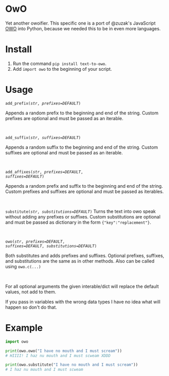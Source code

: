 # OwO

Yet another owoifier. This specific one is a port of @zuzak's JavaScript [OWO](https://github.com/zuzak/owo) into Python, because we needed this to be in even more languages.

# Install

1.  Run the command `pip install text-to-owo`.
2.  Add `import owo` to the beginning of your script.

# Usage

<code>add_prefix(*str*, *prefixes=DEFAULT*)</code>

Appends a random prefix to the beginning and end of the string.
Custom prefixes are optional and must be passed as an iterable.

<br/>

<code>add_suffix(*str*, *suffixes=DEFAULT*)</code>

Appends a random suffix to the beginning and end of the string.
Custom suffixes are optional and must be passed as an iterable.

<br/>

<code>add_affixes(*str*, *prefixes=DEFAULT*, *suffixes=DEFAULT*)</code>

Appends a random prefix and suffix to the beginning and end of the string.
Custom prefixes and suffixes are optional and must be passed as iterables.

<br/>

<code>substitute(*str*, *substitutions=DEFAULT*)</code>
Turns the text into owo speak without adding any prefixes or suffixes.
Custom substitutions are optional and must be passed as dictionary in the form `{"key":"replacement"}`.

<br/>

<code>owo(*str*, *prefixes=DEFAULT*, *suffixes=DEFAULT*, *substitutions=DEFAULT*)</code>

Both substitutes and adds prefixes and suffixes.
Optional prefixes, suffixes, and substitutions are the same as in other methods.
Also can be called using `owo.c(...)`

<br/>

For all optional arguments the given interable/dict will replace the default values, not add to them.

If you pass in variables with the wrong data types I have no idea what will happen so don't do that.

# Example

```python
import owo

print(owo.owo("I have no mouth and I must scream"))
# HIIII! I haz nu mouth and I must scweam XDDD

print(owo.substitute("I have no mouth and I must scream"))
# I haz nu mouth and I must scweam
```
